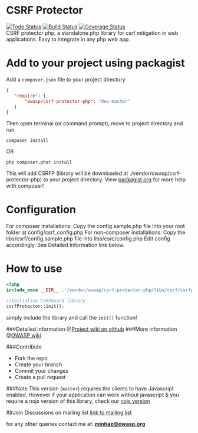 CSRF Protector
==========================
[![Todo Status](https://todofy.org/b/mebjas/CSRF-Protector-PHP)](https://todofy.org/r/mebjas/CSRF-Protector-PHP) [![Build Status](https://travis-ci.org/mebjas/CSRF-Protector-PHP.svg?branch=master)](https://travis-ci.org/mebjas/CSRF-Protector-PHP) [![Coverage Status](https://coveralls.io/repos/mebjas/CSRF-Protector-PHP/badge.png?branch=master)](https://coveralls.io/r/mebjas/CSRF-Protector-PHP?branch=master) 
<br>CSRF protector php, a standalone php library for csrf mitigation in web applications. Easy to integrate in any php web app. 

Add to your project using packagist
==========
 Add a `composer.json` file to your project directory
 ```json
 {
    "require": {
        "owasp/csrf-protector-php": "dev-master"
    }
}
```
Then open terminal (or command prompt), move to project directory and run
```shell
composer install
```
OR
```
php composer.phar install
```
This will add CSRFP (library will be downloaded at ./vendor/owasp/csrf-protector-php) to your project directory. View [packagist.org](https://packagist.org/) for more help with composer!

Configuration
==========
For composer installations: Copy the config.sample.php file into your root folder at config/csrf_config.php
For non-composer installations: Copy the libs/csrf/config.sample.php file into libs/csrc/config.php
Edit config accordingly. See Detailed Information link below.

How to use
==========
```php
<?php
include_once __DIR__ .'/vendor/owasp/csrf-protector-php/libs/csrf/csrfprotector.php';

//Initialise CSRFGuard library
csrfProtector::init();
```
simply include the library and call the `init()` function!

###Detailed information @[Project wiki on github](https://github.com/mebjas/CSRF-Protector-PHP/wiki)
###More information @[OWASP wiki](https://www.owasp.org/index.php/CSRFProtector_Project)

###Contribute

* Fork the repo
* Create your branch
* Commit your changes
* Create a pull request



###Note
This version (`master`) requires the clients to have Javascript enabled. However if your application can work without javascript & you require a nojs version of this library, check our [nojs version](https://github.com/mebjas/CSRF-Protector-PHP/tree/nojs-support)

##Join Discussions on mailing list
[link to mailing list](https://lists.owasp.org/mailman/listinfo/owasp-csrfprotector)

for any other queries contact me at: **minhaz@owasp.org**

